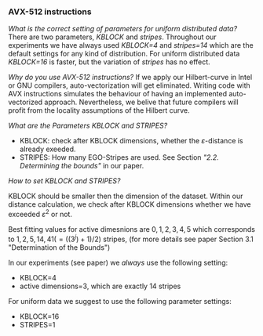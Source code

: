 ### AVX-512 instructions

_What is the correct setting of parameters for uniform distributed data?_
There are two parameters, _KBLOCK_ and _stripes_. Throughout our experiments we have always used _KBLOCK=4_ and _stripes=14_ which are the default settings for any kind of distribution. For uniform distributed data _KBLOCK=16_ is faster, but the variation of _stripes_ has no effect. 

_Why do you use AVX-512 instructions?_
If we apply our Hilbert-curve in Intel or GNU compilers, auto-vectorization will get eliminated. Writing code with AVX instructions simulates the behaviour of having an implemented auto-vectorized approach. Nevertheless, we belive that future compilers will profit from the locality assumptions of the Hilbert curve.

_What are the Parameters KBLOCK and STRIPES?_

- KBLOCK: check after KBLOCK dimensions, whether the $`\varepsilon`$-distance is already exeeded. 
- STRIPES: How many EGO-Stripes are used. See Section _"2.2. Determining the bounds"_ in our paper. 

_How to set KBLOCK and STRIPES?_

KBLOCK should be smaller then the dimension of the dataset. Within our distance calculation, we check after KBLOCK dimensions whether we have exceeded $`\varepsilon^2`$ or not. 

Best fitting values for active dimesnions are $`0,1,2,3,4,5`$ which corresponds to $`1,2,5,14,41 (=((3^j)+1)/2)`$ stripes, (for more details see paper Section 3.1 "Determination of the Bounds")

In our experiments (see paper) we _always_ use the following setting:
- KBLOCK=4
- active dimensions=3, which are exactly 14 stripes

For uniform data we suggest to use the following parameter settings:
- KBLOCK=16
- STRIPES=1